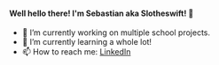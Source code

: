 #### Well hello there! I'm Sebastian aka Slotheswift! 👋
- 🔭 I’m currently working on multiple school projects.
- 🌱 I’m currently learning a whole lot!
- 📫 How to reach me: [LinkedIn](https://www.linkedin.com/in/sebastian-anderot)


<!--
**Sloththeswift/Sloththeswift** is a ✨ _special_ ✨ repository because its `README.md` (this file) appears on your GitHub profile.

Here are some ideas to get you started:

- 🔭 I’m currently working on ...
- 🌱 I’m currently learning ...
- 👯 I’m looking to collaborate on ...
- 🤔 I’m looking for help with ...
- 💬 Ask me about ...
- 📫 How to reach me: ...
- 😄 Pronouns: ...
- ⚡ Fun fact: ...
-->
